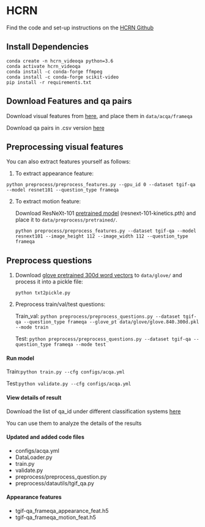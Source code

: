# HCRN

Find the code and set-up instructions on the [HCRN Github](https://github.com/thaolmk54/hcrn-videoqa)

## Install Dependencies

```
conda create -n hcrn_videoqa python=3.6
conda activate hcrn_videoqa
conda install -c conda-forge ffmpeg
conda install -c conda-forge scikit-video
pip install -r requirements.txt
```

## Download Features and qa pairs

Download visual features from [here](), and place them in `data/acqa/frameqa`

Download qa pairs in .csv  version [here]()

## Preprocessing visual features

You can also extract features yourself as follows:

1.  To extract appearance feature:

   ```
   python preprocess/preprocess_features.py --gpu_id 0 --dataset tgif-qa --model resnet101 --question_type frameqa
   ```

2. To extract motion feature:

   Download ResNeXt-101 [pretrained model](https://drive.google.com/drive/folders/1zvl89AgFAApbH0At-gMuZSeQB_LpNP-M) (resnext-101-kinetics.pth) and place it to `data/preprocess/pretrained/`.

   ```
   python preprocess/preprocess_features.py --dataset tgif-qa --model resnext101 --image_height 112 --image_width 112 --question_type frameqa
   ```

## Preprocess questions

1. Download [glove pretrained 300d word vectors](http://nlp.stanford.edu/data/glove.840B.300d.zip) to `data/glove/` and process it into a pickle file:

   ```
   python txt2pickle.py
   ```

2. Preprocess train/val/test questions:

   Train_val: `python preprocess/preprocess_questions.py --dataset tgif-qa --question_type frameqa --glove_pt data/glove/glove.840.300d.pkl --mode train`

   Test: `python preprocess/preprocess_questions.py --dataset tgif-qa --question_type frameqa --mode test`

#### Run model

Train:`python train.py --cfg configs/acqa.yml`

Test:`python validate.py --cfg configs/acqa.yml`

#### View details of result

Download the list of qa_id under different classification systems [here]()

You can use them to analyze the details of the results

#### Updated and added code files

- configs/acqa.yml
- DataLoader.py
- train.py
- validate.py
- preprocess/preprocess_question.py
- preprocess/datautils/tgif_qa.py

#### Appearance features

- tgif-qa_frameqa_appearance_feat.h5
- tgif-qa_frameqa_motion_feat.h5
